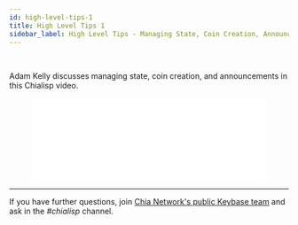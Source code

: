 ```yaml
---
id: high-level-tips-1
title: High Level Tips 1
sidebar_label: High Level Tips - Managing State, Coin Creation, Announcements
---
```


~~‌~~

Adam Kelly discusses managing state, coin creation, and announcements in this Chialisp video.

<figure class="video-container">
<iframe src="//www.youtube.com/embed/lDXB4NlbQ-E" frameborder="0" allowfullscreen webkitallowfullscreen mozallowfullscreen width="100%"></iframe>
</figure>

---

If you have further questions, join [Chia Network's public Keybase team](https://keybase.io/team/chia_network.public) and ask in the *#chialisp* channel.